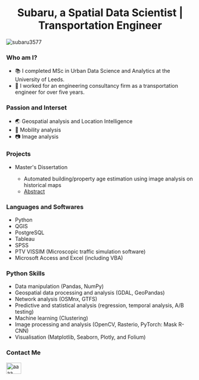 <h1 align="center">Subaru, a Spatial Data Scientist | Transportation Engineer</h1>

<p align="left"> <img src="https://komarev.com/ghpvc/?username=subaru3577&label=Profile%20views&color=0e75b6&style=flat" alt="subaru3577" /> </p>

<h3 alighn="left">Who am I?</h3>

- 📚 I completed MSc in Urban Data Science and Analytics at the University of Leeds.
- 🏢 I worked for an engineering consultancy firm as a transportation engineer for over five years.



<h3 alighn="left">Passion and Interset</h3>

- 🌏 Geospatial analysis and Location Intelligence
- 🚃 Mobility analysis
- 📷 Image analysis

<h3 align="left">Projects</h3>
<ul>
    <li>Master's Dissertation</li>
    <ul>
        <li>Automated building/property age estimation using image analysis on historical maps</li>
        <li>
            <a href="https://www.martello.app/blog/property-age-estimation-from-historical-maps" target="_blank">Abstract</a>
        </li>
    </ul>
</ul>

<h3 align="left">Languages and Softwares</h3>

- Python
- QGIS
- PostgreSQL
- Tableau
- SPSS
- PTV VISSIM (Microscopic traffic simulation software)
- Microsoft Access and Excel (including VBA)

<h3 align="left">Python Skills</h3>

- Data manipulation (Pandas, NumPy)
- Geospatial data processing and analysis (GDAL, GeoPandas)
- Network analysis (OSMnx, GTFS)
- Predictive and statistical analysis (regression, temporal analysis, A/B testing)
- Machine learning (Clustering)
- Image processing and analysis (OpenCV, Rasterio, PyTorch: Mask R-CNN)
- Visualisation (Matplotlib, Seaborn, Plotly, and Folium)


<h3 alighn="left">Contact Me</h3>
<p align="left">
<a href="https://www.linkedin.com/in/subaru-shimizu-06624519b" target="blank"><img align="center" src="https://raw.githubusercontent.com/rahuldkjain/github-profile-readme-generator/master/src/images/icons/Social/linked-in-alt.svg" alt="aaaa" height="30" width="40" /></a>
</p>


